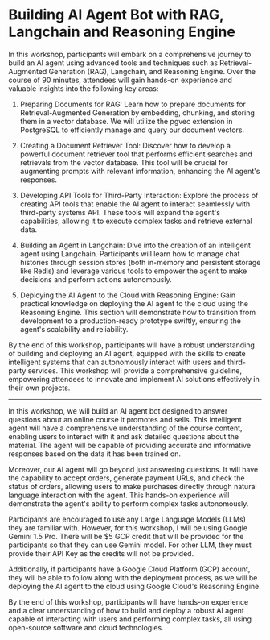 # Building AI Agent Bot with RAG, Langchain and Reasoning Engine

In this workshop, participants will embark on a comprehensive journey to build an AI agent using advanced tools and techniques such as Retrieval-Augmented Generation (RAG), Langchain, and Reasoning Engine. Over the course of 90 minutes, attendees will gain hands-on experience and valuable insights into the following key areas:

1. Preparing Documents for RAG: Learn how to prepare documents for Retrieval-Augmented Generation by embedding, chunking, and storing them in a vector database. We will utilize the pgvec extension in PostgreSQL to efficiently manage and query our document vectors.

1. Creating a Document Retriever Tool: Discover how to develop a powerful document retriever tool that performs efficient searches and retrievals from the vector database. This tool will be crucial for augmenting prompts with relevant information, enhancing the AI agent's responses.

1. Developing API Tools for Third-Party Interaction: Explore the process of creating API tools that enable the AI agent to interact seamlessly with third-party systems API. These tools will expand the agent's capabilities, allowing it to execute complex tasks and retrieve external data.

1. Building an Agent in Langchain: Dive into the creation of an intelligent agent using Langchain. Participants will learn how to manage chat histories through session stores (both in-memory and persistent storage like Redis) and leverage various tools to empower the agent to make decisions and perform actions autonomously.

1. Deploying the AI Agent to the Cloud with Reasoning Engine: Gain practical knowledge on deploying the AI agent to the cloud using the Reasoning Engine. This section will demonstrate how to transition from development to a production-ready prototype swiftly, ensuring the agent's scalability and reliability.

By the end of this workshop, participants will have a robust understanding of building and deploying an AI agent, equipped with the skills to create intelligent systems that can autonomously interact with users and third-party services. This workshop will provide a comprehensive guideline, empowering attendees to innovate and implement AI solutions effectively in their own projects.

---

In this workshop, we will build an AI agent bot designed to answer questions about an online course it promotes and sells. This intelligent agent will have a comprehensive understanding of the course content, enabling users to interact with it and ask detailed questions about the material. The agent will be capable of providing accurate and informative responses based on the data it has been trained on.

Moreover, our AI agent will go beyond just answering questions. It will have the capability to accept orders, generate payment URLs, and check the status of orders, allowing users to make purchases directly through natural language interaction with the agent. This hands-on experience will demonstrate the agent's ability to perform complex tasks autonomously.

Participants are encouraged to use any Large Language Models (LLMs) they are familiar with. However, for this workshop, I will be using Google Gemini 1.5 Pro. There will be $5 GCP credit that will be provided for the participants so that they can use Gemini model. For other LLM, they must provide their API Key as the credits will not be provided.

Additionally, if participants have a Google Cloud Platform (GCP) account, they will be able to follow along with the deployment process, as we will be deploying the AI agent to the cloud using Google Cloud's Reasoning Engine.

By the end of this workshop, participants will have hands-on experience and a clear understanding of how to build and deploy a robust AI agent capable of interacting with users and performing complex tasks, all using open-source software and cloud technologies.